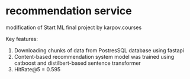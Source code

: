 # recommendation service
modification of Start ML final project by karpov.courses

Key features:
1. Downloading chunks of data from PostresSQL database using fastapi
2. Content-based recommendation system model was trained using catboost and distilbert-based sentence transformer
3. HitRate@5 = 0.595
